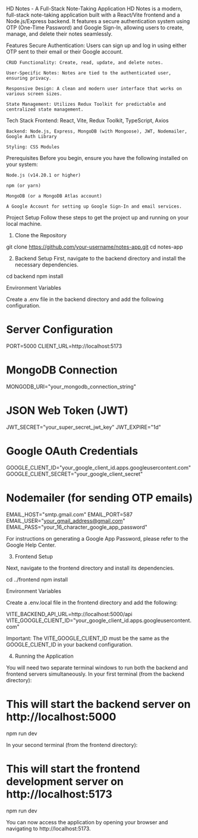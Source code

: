 HD Notes - A Full-Stack Note-Taking Application
HD Notes is a modern, full-stack note-taking application built with a React/Vite frontend and a Node.js/Express backend. It features a secure authentication system using OTP (One-Time Password) and Google Sign-In, allowing users to create, manage, and delete their notes seamlessly.

Features
    Secure Authentication: Users can sign up and log in using either OTP sent to their email or their Google account.

    CRUD Functionality: Create, read, update, and delete notes.

    User-Specific Notes: Notes are tied to the authenticated user, ensuring privacy.

    Responsive Design: A clean and modern user interface that works on various screen sizes.

    State Management: Utilizes Redux Toolkit for predictable and centralized state management.

Tech Stack
    Frontend: React, Vite, Redux Toolkit, TypeScript, Axios

    Backend: Node.js, Express, MongoDB (with Mongoose), JWT, Nodemailer, Google Auth Library

    Styling: CSS Modules

Prerequisites
Before you begin, ensure you have the following installed on your system:

    Node.js (v14.20.1 or higher)

    npm (or yarn)

    MongoDB (or a MongoDB Atlas account)

    A Google Account for setting up Google Sign-In and email services.

Project Setup
Follow these steps to get the project up and running on your local machine.

1. Clone the Repository

git clone https://github.com/your-username/notes-app.git
cd notes-app

2. Backend Setup
First, navigate to the backend directory and install the necessary dependencies.

cd backend
npm install

Environment Variables

Create a .env file in the backend directory and add the following configuration.


# Server Configuration
PORT=5000
CLIENT_URL=http://localhost:5173

# MongoDB Connection
MONGODB_URI="your_mongodb_connection_string"

# JSON Web Token (JWT)
JWT_SECRET="your_super_secret_jwt_key"
JWT_EXPIRE="1d"

# Google OAuth Credentials
GOOGLE_CLIENT_ID="your_google_client_id.apps.googleusercontent.com"
GOOGLE_CLIENT_SECRET="your_google_client_secret"

# Nodemailer (for sending OTP emails)
EMAIL_HOST="smtp.gmail.com"
EMAIL_PORT=587
EMAIL_USER="your_gmail_address@gmail.com"
EMAIL_PASS="your_16_character_google_app_password"

For instructions on generating a Google App Password, please refer to the Google Help Center.

3. Frontend Setup

Next, navigate to the frontend directory and install its dependencies.

cd ../frontend
npm install


Environment Variables

Create a .env.local file in the frontend directory and add the following:

VITE_BACKEND_API_URL=http://localhost:5000/api
VITE_GOOGLE_CLIENT_ID="your_google_client_id.apps.googleusercontent.com"

Important: The VITE_GOOGLE_CLIENT_ID must be the same as the GOOGLE_CLIENT_ID in your backend configuration.

4. Running the Application

You will need two separate terminal windows to run both the backend and frontend servers simultaneously.
In your first terminal (from the backend directory):

# This will start the backend server on http://localhost:5000
npm run dev

In your second terminal (from the frontend directory):

# This will start the frontend development server on http://localhost:5173
npm run dev

You can now access the application by opening your browser and navigating to http://localhost:5173.